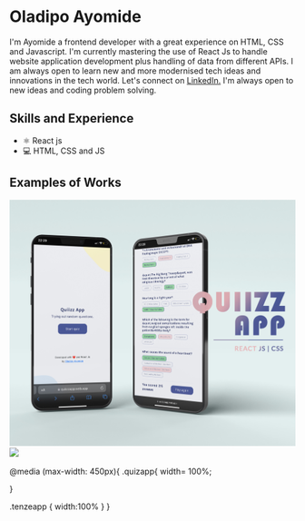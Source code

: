 # Oladipo Ayomide

I'm Ayomide a frontend developer with a great experience on HTML, CSS and Javascript. I'm currently mastering the use of React Js to handle website application development plus handling of data from different APIs. I am always open to learn new and more modernised tech ideas and innovations in the tech world. Let's connect on <a target="_blank" rel="noreferrer noopener" href="https://www.linkedin.com/in/oladipoayomide/">LinkedIn.</a> I'm always open to new ideas and coding problem solving.

## Skills and Experience
* ⚛  React js
* 💻 HTML, CSS and JS

## Examples of Works
<a class="quizapp" href="https://github.com/oladipoayomide/quiizzapp"><img src="QUIIZZ-APP_2.jpg" /></a>
<a class="tenzeapp" href="https://github.com/oladipoayomide/tenziesapp"><img src="tenzies game app.gif"/></a>

<style>
  .quizapp{
  width= 500px ;
  height=auto
}

.tenzeapp {
   width= 235px ;
   height=auto
}

</style>


@media (max-width: 450px){
  .quizapp{
  width= 100%;

}

.tenzeapp {
  width:100%
}
}





